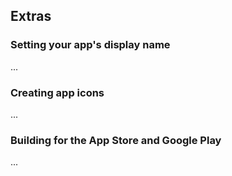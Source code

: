 ## Extras

### Setting your app's display name

...

### Creating app icons

...

### Building for the App Store and Google Play

...

